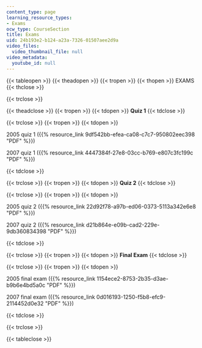 ```yaml
---
content_type: page
learning_resource_types:
- Exams
ocw_type: CourseSection
title: Exams
uid: 24b193e2-b124-a23a-7326-01507aee2d9a
video_files:
  video_thumbnail_file: null
video_metadata:
  youtube_id: null
---
```


{{< tableopen >}}
{{< theadopen >}}
{{< tropen >}}
{{< thopen >}}
EXAMS
{{< thclose >}}

{{< trclose >}}

{{< theadclose >}}
{{< tropen >}}
{{< tdopen >}}
**Quiz 1**
{{< tdclose >}}

{{< trclose >}}
{{< tropen >}}
{{< tdopen >}}


2005 quiz 1 ({{% resource_link 9df542bb-efea-ca08-c7c7-950802eec398 "PDF" %}})

2007 quiz 1 ({{% resource_link 4447384f-27e8-03cc-b769-e807c3fc199c "PDF" %}})


{{< tdclose >}}

{{< trclose >}}
{{< tropen >}}
{{< tdopen >}}
**Quiz 2**
{{< tdclose >}}

{{< trclose >}}
{{< tropen >}}
{{< tdopen >}}


2005 quiz 2 ({{% resource_link 22d92f78-a97b-ed06-0373-5113a342e6e8 "PDF" %}})

2007 quiz 2 ({{% resource_link d21b864e-e09b-cad2-229e-9db360834398 "PDF" %}})


{{< tdclose >}}

{{< trclose >}}
{{< tropen >}}
{{< tdopen >}}
**Final Exam**
{{< tdclose >}}

{{< trclose >}}
{{< tropen >}}
{{< tdopen >}}


2005 final exam ({{% resource_link 1154ece2-8753-2b35-d3ae-b9b6e4bd5a0c "PDF" %}})

2007 final exam ({{% resource_link 0d016193-1250-f5b8-efc9-2114452d0e32 "PDF" %}})


{{< tdclose >}}

{{< trclose >}}

{{< tableclose >}}
